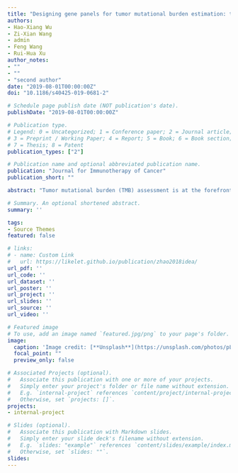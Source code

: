 ```yaml
---
title: "Designing gene panels for tumor mutational burden estimation: the need to shift from 'correlation' to 'accuracy'"
authors:
- Hao-Xiang Wu
- Zi-Xian Wang
- admin
- Feng Wang
- Rui-Hua Xu
author_notes:
- ""
- ""
- "second author"
date: "2019-08-01T00:00:00Z"
doi: "10.1186/s40425-019-0681-2"

# Schedule page publish date (NOT publication's date).
publishDate: "2019-08-01T00:00:00Z"

# Publication type.
# Legend: 0 = Uncategorized; 1 = Conference paper; 2 = Journal article;
# 3 = Preprint / Working Paper; 4 = Report; 5 = Book; 6 = Book section;
# 7 = Thesis; 8 = Patent
publication_types: ["2"]

# Publication name and optional abbreviated publication name.
publication: "Journal for Immunotherapy of Cancer"
publication_short: ""

abstract: "Tumor mutational burden (TMB) assessment is at the forefront in precision medicine. The TMB could represent a biomarker for immune checkpoint inhibitors (ICIs) responses. Whole exome sequencing (WES) is the gold standard to derive the TMB; while targeted next-generation sequencing panels might be more feasible. However, mainstream panels use 'correlation' (R2) between panel- and WES-based TMB to validate TMB estimation, which could be vulnerable to be distorted by cases with relatively ultra-high TMB within each cancer type. The FDA-approved FoundationOne CDx (F1CDx) panel-based TMB estimation seemed reliable (R2 ≥ 0.75) in 24 out of 33 cancer types from the Cancer Genome Atlas, but most of them were overestimated by correlation as only seven cancer types had satisfactory accuracy (the proportion of cases correctly identified as TMB-high or TMB-low using panel-based TMB) above 90%. After removing cases with relatively ultra-high TMB within each cancer type, the correlation (R2) in 16 of these 24 cancer types declined dramatically (Δ > 0.25) while all of their accuracy remained generally constant, indicating that accuracy is more robust than correlation. Similar results were also observed in other four panels. Further incorporating accuracy in panel design revealed that the minimal number of genes needed to achieve ≥ 90% accuracy varied among cancer types and correlated negatively with their TMB levels (p = 0.001). In summary, currently available panels can accurately assess TMB only in several particular cancer types; and accuracy outperformed correlation in assessing the performance of panel-based TMB estimation. Accuracy and cancer type individualization should be incorporated in designing panels for TMB estimation."

# Summary. An optional shortened abstract.
summary: ''

tags:
- Source Themes
featured: false

# links:
# - name: Custom Link
#   url: https://likelet.github.io/publication/zhao2018idea/
url_pdf: ''
url_code: ''
url_dataset: ''
url_poster: ''
url_project: ''
url_slides: ''
url_source: ''
url_video: ''

# Featured image
# To use, add an image named `featured.jpg/png` to your page's folder. 
image:
  caption: 'Image credit: [**Unsplash**](https://unsplash.com/photos/pLCdAaMFLTE)'
  focal_point: ""
  preview_only: false

# Associated Projects (optional).
#   Associate this publication with one or more of your projects.
#   Simply enter your project's folder or file name without extension.
#   E.g. `internal-project` references `content/project/internal-project/index.md`.
#   Otherwise, set `projects: []`.
projects:
- internal-project

# Slides (optional).
#   Associate this publication with Markdown slides.
#   Simply enter your slide deck's filename without extension.
#   E.g. `slides: "example"` references `content/slides/example/index.md`.
#   Otherwise, set `slides: ""`.
slides:
---
```


